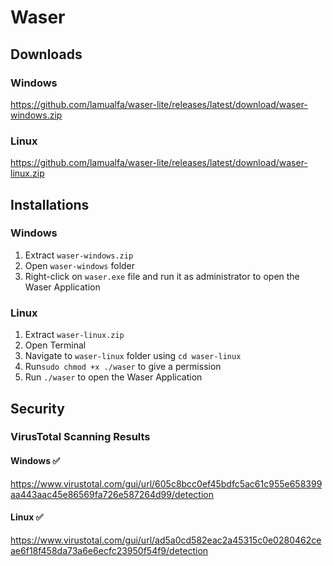 # Waser

## Downloads

### Windows

https://github.com/lamualfa/waser-lite/releases/latest/download/waser-windows.zip

### Linux

https://github.com/lamualfa/waser-lite/releases/latest/download/waser-linux.zip

## Installations

### Windows

1. Extract `waser-windows.zip`
2. Open `waser-windows` folder
3. Right-click on `waser.exe` file and run it as administrator to open the Waser Application

### Linux

1. Extract `waser-linux.zip`
2. Open Terminal
3. Navigate to `waser-linux` folder using `cd waser-linux`
4. Run`sudo chmod +x ./waser` to give a permission
5. Run `./waser` to open the Waser Application

## Security

### VirusTotal Scanning Results

#### Windows ✅

https://www.virustotal.com/gui/url/605c8bcc0ef45bdfc5ac61c955e658399aa443aac45e86569fa726e587264d99/detection

#### Linux ✅

https://www.virustotal.com/gui/url/ad5a0cd582eac2a45315c0e0280462ceae6f18f458da73a6e6ecfc23950f54f9/detection
